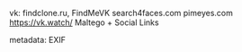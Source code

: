 vk: findclone.ru, FindMeVK
search4faces.com
pimeyes.com
https://vk.watch/
Maltego + Social Links

metadata: EXIF

